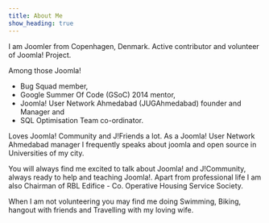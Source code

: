```yaml
---
title: About Me
show_heading: true
---
```

I am Joomler from Copenhagen, Denmark. 
Active contributor and volunteer of Joomla! Project. 

Among those Joomla! 
- Bug Squad member, 
- Google Summer Of Code (GSoC) 2014 mentor, 
- Joomla! User Network Ahmedabad (JUGAhmedabad) founder and Manager and 
- SQL Optimisation Team co-ordinator. 

Loves Joomla! Community and J!Friends a lot. 
As a Joomla! User Network Ahmedabad manager I frequently speaks about joomla and open source in Universities of my city.

You will always find me excited to talk about Joomla! and J!Community, always ready to help and teaching Joomla!. 
Apart from professional life I am also Chairman of RBL Edifice - Co. Operative Housing Service Society. 

When I am not volunteering you may find me doing Swimming, Biking, hangout with friends and Travelling with my loving wife.

